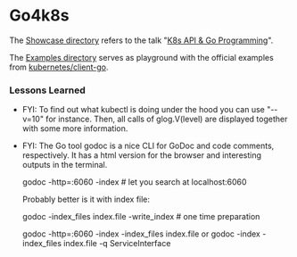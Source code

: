 # Go4k8s

The [Showcase directory](./Showcase) refers to the talk "[K8s API & Go Programming](http://go-talks.appspot.com/github.com/stefanhans/go-present/slides/Kubernetes/IntroductionIntoClient-Go.slide#1)".

The [Examples directory](./Examples) serves as playground with the official examples from [kubernetes/client-go](https://github.com/kubernetes/client-go).

### Lessons Learned

- FYI: To find out what kubectl is doing under the hood you can use "--v=10" for instance. Then, all calls of glog.V(level) are displayed together with some more information.

- FYI: The Go tool godoc is a nice CLI for GoDoc and code comments, respectively. It has a html version for the browser and interesting outputs in the terminal.

  godoc -http=:6060 -index # let you search at localhost:6060

  Probably better is it with index file:

  godoc -index_files index.file -write_index # one time preparation

  godoc -http=:6060 -index -index_files index.file
  or
  godoc -index -index_files index.file -q ServiceInterface

